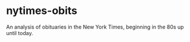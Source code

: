 # nytimes-obits
An analysis of obituaries in the New York Times, beginning in the 80s up until today.
